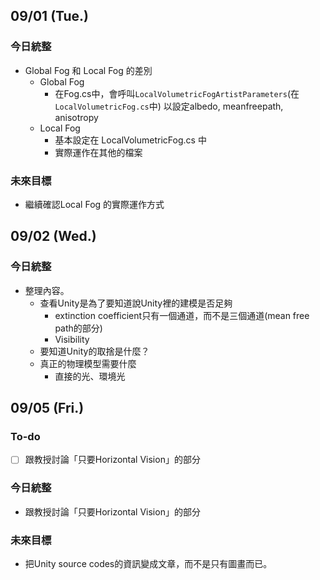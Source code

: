 ## 09/01 (Tue.)
### 今日統整
- Global Fog 和 Local Fog 的差別
	- Global Fog
		- 在Fog.cs中，會呼叫`LocalVolumetricFogArtistParameters`(在`LocalVolumetricFog.cs`中) 以設定albedo, meanfreepath, anisotropy
	- Local Fog
		- 基本設定在 LocalVolumetricFog.cs 中
		- 實際運作在其他的檔案
### 未來目標
- 繼續確認Local Fog 的實際運作方式
## 09/02 (Wed.)
### 今日統整
- 整理內容。
	- 查看Unity是為了要知道說Unity裡的建模是否足夠
		- extinction coefficient只有一個通道，而不是三個通道(mean free path的部分)
		- Visibility
	- 要知道Unity的取捨是什麼？
	- 真正的物理模型需要什麼
		- 直接的光、環境光
## 09/05 (Fri.)
### To-do
- [ ] 跟教授討論「只要Horizontal Vision」的部分
### 今日統整
- 跟教授討論「只要Horizontal Vision」的部分
### 未來目標
- 把Unity source codes的資訊變成文章，而不是只有圖畫而已。